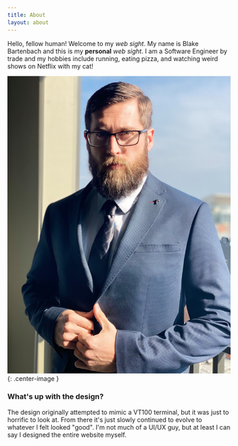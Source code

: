 ```yaml
---
title: About
layout: about
---
```

Hello, fellow human!  Welcome to my _web sight_.  My name is Blake Bartenbach and this is my
**personal** _web sight_.  I am a Software Engineer by trade and my hobbies include running, eating pizza, and 
watching weird shows on Netflix with my cat!

![an image of me](/assets/images/suit.jpg){: .center-image }

### What's up with the design?
The design originally attempted to mimic a VT100 terminal, but it was just to horrific to look at.  From there it's just slowly continued to evolve to whatever I felt looked "good".  I'm not much of a UI/UX guy, but at least I can say I designed the entire website myself.
